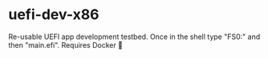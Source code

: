 # uefi-dev-x86
Re-usable UEFI app development testbed. Once in the shell type "FS0:" and then "main.efi". Requires Docker 🐳
